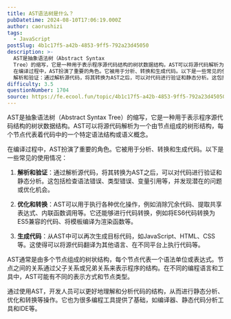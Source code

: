 ```yaml
---
title: AST语法树是什么？
pubDatetime: 2024-08-10T17:06:19.000Z
author: caorushizi
tags:
  - JavaScript
postSlug: 4b1c17f5-a42b-4853-9ff5-792a23d45050
description: >-
  AST是抽象语法树（Abstract Syntax
  Tree）的缩写，它是一种用于表示程序源代码结构的树状数据结构。AST可以将源代码解析为一个由节点组成的树形结构，每个节点代表着代码中的一个特定语法结构或语义概念。
  在编译过程中，AST扮演了重要的角色。它被用于分析、转换和生成代码。以下是一些常见的使用情况：
  解析和验证：通过解析源代码，将其转换为AST之后，可以对代码进行验证和静态分析。这包括
difficulty: 3.5
questionNumber: 1704
source: https://fe.ecool.fun/topic/4b1c17f5-a42b-4853-9ff5-792a23d45050
---
```


AST是抽象语法树（Abstract Syntax Tree）的缩写，它是一种用于表示程序源代码结构的树状数据结构。AST可以将源代码解析为一个由节点组成的树形结构，每个节点代表着代码中的一个特定语法结构或语义概念。

在编译过程中，AST扮演了重要的角色。它被用于分析、转换和生成代码。以下是一些常见的使用情况：

1. **解析和验证**：通过解析源代码，将其转换为AST之后，可以对代码进行验证和静态分析。这包括检查语法错误、类型错误、变量引用等，并发现潜在的问题或优化机会。

2. **优化和转换**：AST可以用于执行各种优化操作，例如消除冗余代码、提取共享表达式、内联函数调用等。它还能够进行代码转换，例如将ES6代码转换为ES5兼容的代码、将模板编译为渲染函数等。

3. **生成代码**：从AST中可以再次生成目标代码，如JavaScript、HTML、CSS等。这使得可以将源代码翻译为其他语言、在不同平台上执行代码等。

AST通常是由多个节点组成的树状结构，每个节点代表一个语法单位或表达式。节点之间的关系通过父子关系或兄弟关系来表示程序的结构。在不同的编程语言和工具中，AST可能有不同的表示方式和节点类型。

通过使用AST，开发人员可以更好地理解和分析代码的结构，从而进行静态分析、优化和转换等操作。它也为很多编程工具提供了基础，如编译器、静态代码分析工具和IDE等。
